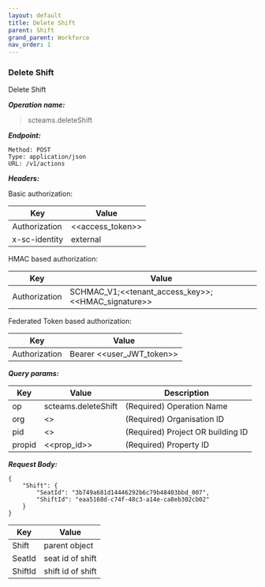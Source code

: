 ```yaml
---
layout: default
title: Delete Shift
parent: Shift
grand_parent: Workforce
nav_order: 1
---
```



### Delete Shift

Delete Shift

***Operation name:***

> scteams.deleteShift

***Endpoint:***

```
Method: POST
Type: application/json
URL: /v1/actions
```

***Headers:***

Basic authorization:

|Key|Value|
|---|---|
|Authorization|<<access_token>>|
|x-sc-identity|external|

HMAC based authorization:

|Key|Value|
|---|---|
|Authorization|SCHMAC_V1;<<tenant_access_key>>;<<HMAC_signature>>|

Federated Token based authorization:

|Key|Value|
|---|---|
|Authorization|Bearer <<user_JWT_token>>|

***Query params:***

| Key | Value | Description |
| --- | ------|-------------|
| op | scteams.deleteShift | (Required) Operation Name |
| org | <<org>> | (Required) Organisation ID |
| pid | <<pid>> | (Required) Project OR building ID |
| propid | <<prop_id>> | (Required) Property ID |


***Request Body:***

```
{
    "Shift": {
        "SeatId": "3b749a681d14446292b6c79b48403bbd_007",
        "ShiftId": "eaa5168d-c74f-48c3-a14e-ca8eb302cb02"
    }
}
```

|Key|Value|
|---|---|
|Shift|parent object|
|SeatId|seat id of shift|
|ShiftId|shift id of shift|